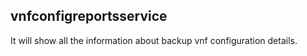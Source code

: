 vnfconfigreportsservice
------------------------
It will show all the information about backup vnf configuration details.
